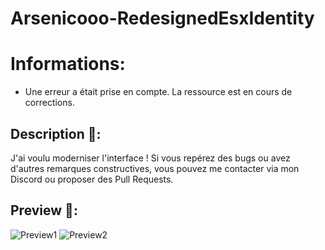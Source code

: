 # Arsenicooo-RedesignedEsxIdentity

# Informations:
- Une erreur a était prise en compte. La ressource est en cours de corrections.

## Description 🎨:
J'ai voulu moderniser l'interface ! Si vous repérez des bugs ou avez d'autres remarques constructives, vous pouvez me contacter via mon Discord ou proposer des Pull Requests.

## Preview 👀:
![Preview1](https://cdn.discordapp.com/attachments/1202595947063017583/1202596486920151100/image.png?ex=6617dc41&is=66056741&hm=2d83c7495eb016f9726af73484089b7b6672bd566f80991433aeec2afaa2beb2&)
![Preview2](https://cdn.discordapp.com/attachments/1202595947063017583/1202596487461208104/image.png?ex=6617dc41&is=66056741&hm=73bb08624e60bcc3ea5246a4b5f43f29fd7eaaea10f8f316811e1de028178b93&)
